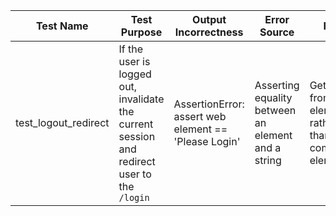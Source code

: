 |Test Name| Test Purpose | Output Incorrectness|Error Source |Fix|
|---|---|---|--|---|
|test_logout_redirect| If the user is logged out, invalidate the current session and redirect user to the `/login`| AssertionError: assert  web element == 'Please Login' | Asserting equality between an element and a string  | Get text from element, rather than compare element|